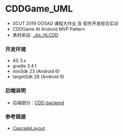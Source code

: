 # CDDGame_UML

+ SCUT 2019 OOSAD 课程大作业 及 软件开发综合实训
+ CDDGame At Android MVP Pattern
+ 素材来自: [_dis_HLCDD](https://github.com/TianQiLi/_dis_HLCDD)

### 开发环境
+ AS 3.x
+ gradle 3.4.1
+ minSdk 23 (Android 6)
+ targetSdk 28 (Android 9)

### 后端说明
+ 后端部分：[CDD-backend](https://github.com/651291702/CDD-backend)

### 参考链接
+ [CascadeLayout](https://github.com/CameloeAnthony/CascadeLayout)
